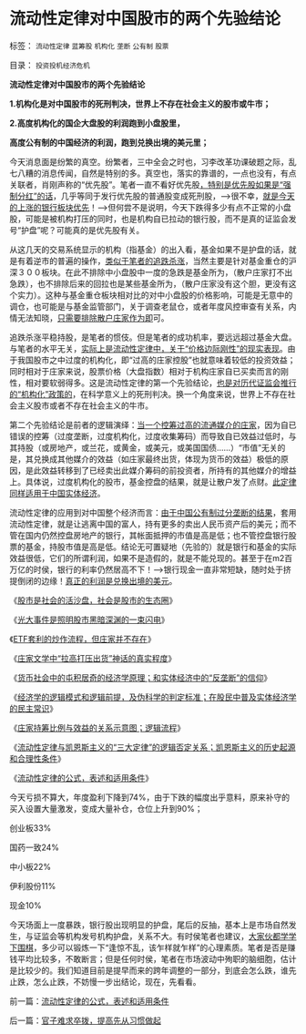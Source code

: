 # 流动性定律对中国股市的两个先验结论

标签： `流动性定律` `蓝筹股` `机构化` `垄断` `公有制` `股票` 

目录： `投资投机经济危机`

**流动性定律对中国股市的两个先验结论**

**1.机构化是对中国股市的死刑判决，世界上不存在社会主义的股市或牛市；**

**2.高度机构化的国企大盘股的利润跑到小盘股里，**

**高度公有制的中国经济的利润，跑到兑换出境的美元里；**

今天消息面是纷繁的真空。纷繁者，三中全会之时也，习李改革功课破题之际，乱七八糟的消息传闻，自然是特别的多。真空也，落实的靠谱的，一点也没有，有点关联者，肖刚声称的“优先股”。笔者一直不看好优先股[，特别是优先股如果是“强制分红”的话](../../../2013/5/30/且慢为证监会拍马屁，请回顾中国优先股的惨烈教训.md)，几乎等同于发行优先股的普通股变成死刑股，——>很不幸，[就是今天的上涨的银行板块优先](../../../2013/5/30/从中国银行业骗贷的潜规则，深入理解优先股的葫芦.md)！——>但何尝不是说明，今天下跌得多少有点不正常的小盘股，可能是被机构打压的同时，也是机构自已拉动的银行股，而不是真的证监会发号“护盘”呢？可能真的是优先股有关。

从这几天的交易系统显示的机构（指基金）的出入看，基金如果不是护盘的话，就是有着逆市的普遍的操作，[类似于笔者的追跌杀涨](../../../2013/10/16/俺貌似庄家，但是俺很温柔.md)，当然主要是针对基金重仓的沪深３００板块。在此不排除中小盘股中一度的急跌是基金所为，（散户庄家打不出急跌），也不排除后来的回拉也是某些基金所为，（散户庄家没有这个胆，更没有这个实力）。这种与基金重仓板块相对比的对中小盘股的价格影响，可能是无意中的调仓，也可能是与基金监管部门，关于调查老鼠仓，或者年度风控审查有关系，内情无法知晓，[只需要排除散户庄家作为即](../../../2013/7/8/庄家是人治的产物，股市是法治的产物.md)可。

追跌杀涨平稳持股，是笔者的惯伎。但是笔者的成功机率，要远远超过基金大盘。与笔者的水平无关，[实际上是流动性定律中，关于“价格边际刚性”的现实表现](../../../2013/10/22/庄家文学中“拉高打压出货”神话的真实程度.md)。由于我国股市之中过度的机构化，即“过高的庄家控股”也就意味着较低的投资效益；同时相对于庄家来说，股票价格（大盘指数）相对于机构庄家自已买卖而言的刚性，相对要软弱得多。这是流动性定律的第一个先验结论，[也是对历代证监会推行的“机构化”政策的](../../../2013/7/25/机构市强烈的羊群效应和小盘股融券及杠杆化的后果.md)，在科学意义上的死刑判决。换一个角度来说，世界上不存在社会主义股市或者不存在社会主义的牛市。

第二个先验结论是前者的逻辑演绎：[当一个控筹过高的流通媒介的庄家](../../../2013/10/27/庄家持筹比例与效益的关系示意图，逻辑推导的流程.md)，因为自已错误的控筹（过度垄断，过度机构化，过度收集筹码）而导致自已效益过低时，与其持股（或房地产，或兰花，或黄金，或美元，或美国国债……）“市值”无关的是，其兑换成其他媒介的效益（如庄家最终出货，体现为货币的效益）极低的原因，是此效益转移到了已经卖出此媒介筹码的前投资者，所持有的其他媒介的增益上。具体说，过度机构化的股市，基金控盘的结果，就是让散户发了点财。[此定律同样适用于中国实体经济](../../../2010/12/21/交换创造价值：流动性定律看炒作.md)。

流动性定律的应用到对中国整个经济而言：[由于中国公有制过分垄断的结果](../../../2012/3/15/稀土和假货中的公有制困境.md)，套用流动性定律，就是让逃离中国的富人，持有更多的卖出人民币资产后的美元；而不管在国内仍然控盘房地产的银行，其帐面抵押的市值是高是低；也不管控盘银行股票的基金，持股市值是高是低。结论无可置疑地（先验的）就是银行和基金的实际效益很低，它们的所谓利润，如果不是造假的，就是不能兑现的。甚至于在m2百万亿的时侯，银行的利率仍然居高不下！——>银行现金一直非常短缺，随时处于挤提倒闭的边缘！[真正的利润是兑换出境的美元](../../../2012/2/21/国内通货膨胀与国际无关，与任何锚本位无关.md)。

《[股市是社会的活沙盘，社会是股市的生态圈](../../../2013/8/2/股市是社会的活沙盘，社会是股市的生态圈.md)》

《[光大事件是照明股市黑暗深渊的一束闪电](../../../2013/8/19/光大事件，是照明股市黑暗深渊真相的一束闪电，一束脉冲.md)》

《[ETF套利的炒作流程，但庄家并不存在](../../../2013/8/23/ETF套利的炒作流程，但庄家并不存在.md)》

《[庄家文学中“拉高打压出货”神话的真实程度](../../../2013/10/22/庄家文学中“拉高打压出货”神话的真实程度.md)》

《[货币社会中的屯积居奇的经济学原理；和实体经济中的“反垄断”的信仰](../../../2013/10/23/炒股也能求道，屯积居奇的经济学原理.md)》

《[经济学的逻辑模式和逻辑前提，及伪科学的判定标准；在股民中普及实体经济学的民主常识](../../../2013/10/24/股市中先验的经济学结论，理解经济学的逻辑模式.md)》

《[庄家持筹比例与效益的关系示意图；逻辑流程](../../../2013/10/27/庄家持筹比例与效益的关系示意图，逻辑推导的流程.md)》

《[流动性定律与凯恩斯主义的“三大定律”的逻辑否定关系；凯恩斯主义的历史起源和合理性条件](../../../2013/10/28/流动性定律与凯恩斯主义的“三大定律”的逻辑互相否定的关系.md)》

《[流动性定律的公式，表述和适用条件](../../../2013/10/29/流动性定律的公式，表述和适用条件.md)》

今天亏损不算大，年度盈利下降到74%，由于下跌的幅度出乎意料，原来补守的买入设置大量激发，变成大量补仓，仓位上升到90%；

创业板33%

国药一致24%

中小板22%

伊利股份11%

现金10%

今天场面上一度暴跌，银行股出现明显的护盘，尾后的反抽，基本上是市场自然发生，与证监会等机构发号机构护盘，关系不大。有时侯笔者也建议，[大家伙都学学下围棋](../../../2013/10/20/围棋打劫中的经济学，及战略，及战术.md)，多少可以锻炼一下“逢惊不乱，该乍样就乍样”的心理素质。笔者是否是赚钱平均比较多，不敢断言；但是任何时侯，笔者在市场波动中殉职的脑细胞，估计是比较少的。我们知道目前是提早而来的跨年调整的一部分，到底会怎么跌，谁先止跌，怎么止跌，不妨慢一步出结论，现在，先看看。



前一篇：[流动性定律的公式，表述和适用条件](../../../2013/10/29/流动性定律的公式，表述和适用条件.md)

后一篇：[官子难求卒拨，提高先从习惯做起](../../../2013/10/30/官子难求卒拨，提高先从习惯做起.md)